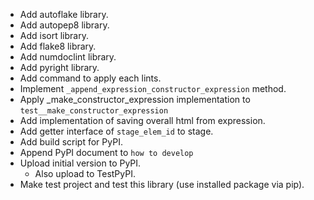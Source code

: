 - Add autoflake library.
- Add autopep8 library.
- Add isort library.
- Add flake8 library.
- Add numdoclint library.
- Add pyright library.
- Add command to apply each lints.
- Implement `_append_expression_constructor_expression` method.
- Apply _make_constructor_expression implementation to `test__make_constructor_expression`
- Add implementation of saving overall html from expression.
- Add getter interface of `stage_elem_id` to stage.
- Add build script for PyPI.
- Append PyPI document to `how to develop`
- Upload initial version to PyPI.
  - Also upload to TestPyPI.
- Make test project and test this library (use installed package via pip).